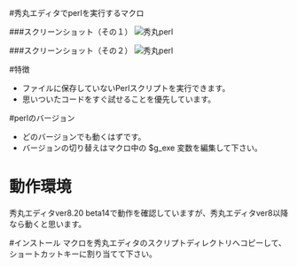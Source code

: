 ﻿#秀丸エディタでperlを実行するマクロ



###スクリーンショット（その１）
![秀丸perl](http://cdn-ak.f.st-hatena.com/images/fotolife/o/ohtorii/20121118/20121118182326.gif?1353230939 "秀丸perl")


###スクリーンショット（その２）
![秀丸perl](http://cdn-ak.f.st-hatena.com/images/fotolife/o/ohtorii/20121118/20121118182315.gif?1353230970 "秀丸perl")


#特徴
- ファイルに保存していないPerlスクリプトを実行できます。
- 思いついたコードをすぐ試せることを優先しています。

#perlのバージョン
- どのバージョンでも動くはずです。
- バージョンの切り替えはマクロ中の $g_exe 変数を編集して下さい。

# 動作環境
秀丸エディタver8.20 beta14で動作を確認していますが、秀丸エディタver8以降なら動くと思います。


#インストール
マクロを秀丸エディタのスクリプトディレクトリへコピーして、ショートカットキーに割り当てて下さい。


